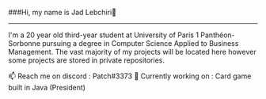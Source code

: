 ###Hi, my name is Jad Lebchiri👋

___

I'm a 20 year old third-year student at University of Paris 1 Panthéon-Sorbonne pursuing a degree in Computer Science Applied to Business Management. The vast majority of my projects will be located here however some projects are stored in private repositories.

📫 Reach me on discord : Patch#3373
🔭 Currently working on : Card game built in Java (President)
